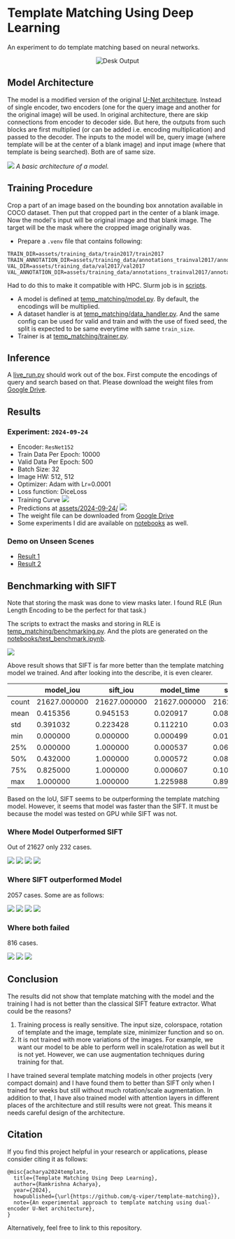 # Template Matching Using Deep Learning
An experiment to do template matching based on neural networks.

<div align="center">
    <img src="assets/desk_out.gif" alt="Desk Output">
</div>

## Model Architecture
The model is a modified version of the original [U-Net architecture](https://arxiv.org/pdf/1505.04597). Instead of single encoder, two encoders (one for the query image and another for the original image) will be used. In original architecture, there are skip connections from encoder to decoder side. But here, the outputs from such blocks are first multiplied (or can be added i.e. encoding multiplication) and passed to the decoder. The inputs to the model will be, query image (where template will be at the center of a blank image) and input image (where that template is being searched). Both are of same size.

![](assets/model_architecture.png)
*A basic architecture of a model.*

## Training Procedure
Crop a part of an image based on the bounding box annotation available in COCO dataset. Then put that cropped part in the center of a blank image. Now the model's input will be original image and that blank image. The target will be the mask where the cropped image originally was.

* Prepare a `.venv` file that contains following:

```env
TRAIN_DIR=assets/training_data/train2017/train2017
TRAIN_ANNOTATION_DIR=assets/training_data/annotations_trainval2017/annotations/instances_train2017.json
VAL_DIR=assets/training_data/val2017/val2017
VAL_ANNOTATION_DIR=assets/training_data/annotations_trainval2017/annotations/instances_val2017.json
```

Had to do this to make it compatible with HPC. Slurm job is in [scripts](/scripts).

* A model is defined at [temp_matching/model.py](temp_matching/model.py). By default, the encodings will be multiplied.
* A dataset handler is at [temp_matching/data_handler.py](temp_matching/data_handler.py). And the same config can be used for valid and train and with the use of fixed seed, the split is expected to be same everytime with same `train_size`.
* Trainer is at [temp_matching/trainer.py](temp_matching/trainer.py). 


## Inference
A [live_run.py](/live_run.py) should work out of the box. First compute the encodings of query and search based on that. Please download the weight files from [Google Drive](https://drive.google.com/file/d/1G4hjwUqZ6OveJnp8xqICp5ITKJLSg4Al/view?usp=sharing).


## Results
### Experiment: `2024-09-24`
* Encoder: `ResNet152`
* Train Data Per Epoch: 10000
* Valid Data Per Epoch: 500
* Batch Size: 32
* Image HW: 512, 512
* Optimizer: Adam with Lr=0.0001
* Loss function: DiceLoss
* Training Curve
![](assets/2024-09-24/loss_iou.png)
* Predictions at [assets/2024-09-24/](assets/2024-09-24/)
![](assets/2024-09-24/epoch_250.png)
* The weight file can be downloaded from [Google Drive](https://drive.google.com/file/d/1G4hjwUqZ6OveJnp8xqICp5ITKJLSg4Al/view?usp=sharing)
* Some experiments I did are available on [notebooks](notebooks) as well.

### Demo on Unseen Scenes
* [Result 1](https://youtu.be/-ZUA1SLfXNU)
* [Result 2](https://youtu.be/0ydsS0NyAQA)

## Benchmarking with SIFT
Note that storing the mask was done to view masks later. I found RLE (Run Length Encoding to be the perfect for that task.)

The scripts to extract the masks and storing in RLE is [temp_matching/benchmarking.py](temp_matching/benchmarking.py). And the plots are generated on the [notebooks/test_benchmark.ipynb](notebooks/test_benchmark.ipynb).

![](assets/sift_comparisons.png)

Above result shows that SIFT is far more better than the template matching model we trained. And after looking into the describe, it is even clearer.

|       |   model_iou |   sift_iou |   model_time |   sift_time |
|-------|-------------|------------|--------------|-------------|
| count | 21627.000000 | 21627.000000 | 21627.000000 | 21627.000000 |
| mean  | 0.415356    | 0.945153    | 0.020917     | 0.088319    |
| std   | 0.391032    | 0.223428    | 0.112210     | 0.030342    |
| min   | 0.000000    | 0.000000    | 0.000499     | 0.010363    |
| 25%   | 0.000000    | 1.000000    | 0.000537     | 0.069422    |
| 50%   | 0.432000    | 1.000000    | 0.000572     | 0.083969    |
| 75%   | 0.825000    | 1.000000    | 0.000607     | 0.101738    |
| max   | 1.000000    | 1.000000    | 1.225988     | 0.898370    |

Based on the IoU, SIFT seems to be outperforming the template matching model. However, it seems that model was faster than the SIFT. It must be because the model was tested on GPU while SIFT was not.


### Where Model Outperformed SIFT
Out of 21627 only 232 cases.

![](assets/2024-09-24/benchmarking/model_better/000000044877_result_2.png)
![](assets/2024-09-24/benchmarking/model_better/000000166166_result_4.png)
![](assets/2024-09-24/benchmarking/model_better/000000159791_result_3.png)
![](assets/2024-09-24/benchmarking/model_better/000000325347_result_1.png)

### Where SIFT outperformed Model
2057 cases. Some are as follows:

![](assets/2024-09-24/benchmarking/sift_better/000000057150_result_5.png)
![](assets/2024-09-24/benchmarking/sift_better/000000253452_result_2.png)
![](assets/2024-09-24/benchmarking/sift_better/000000293200_result_1.png)
![](assets/2024-09-24/benchmarking/sift_better/000000547144_result_3.png)

### Where both failed
816 cases.

![](assets/2024-09-24/benchmarking/both_zero/000000100723_result_3.png)
![](assets/2024-09-24/benchmarking/both_zero/000000275749_result_5.png)
![](assets/2024-09-24/benchmarking/both_zero/000000313454_result_2.png)


## Conclusion
The results did not show that template matching with the model and the training I had is not better than the classical SIFT feature extractor. What could be the reasons?

1. Training process is really sensitive.  The input size, colorspace, rotation of template and the image, template size, minimizer function and so on.
2. It is not trained with more variations of the images. For example, we want our model to be able to perform well in scale/rotation as well but it is not yet. However, we can use augmentation techniques during training for that.

I have trained several template matching models in other projects (very compact domain) and I have found them to better than SIFT only when I trained for weeks but still without much rotation/scale augmentation. In addition to that, I have also trained model with attention layers in different places of the architecture and still results were not great. This means it needs careful design of the architecture.

## Citation
If you find this project helpful in your research or applications, please consider citing it as follows:

```
@misc{acharya2024template,
  title={Template Matching Using Deep Learning},
  author={Ramkrishna Acharya},
  year={2024},
  howpublished={\url{https://github.com/q-viper/template-matching}},
  note={An experimental approach to template matching using dual-encoder U-Net architecture},
}
```

Alternatively, feel free to link to this repository.